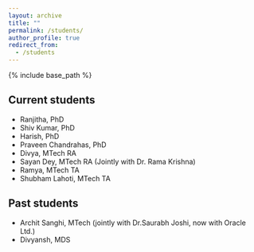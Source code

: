 ```yaml
---
layout: archive
title: ""
permalink: /students/
author_profile: true
redirect_from:
  - /students
---
```


{% include base_path %}

## Current students
* Ranjitha, PhD
* Shiv Kumar, PhD
* Harish, PhD
* Praveen Chandrahas, PhD
* Divya, MTech RA
* Sayan Dey, MTech RA (Jointly with Dr. Rama Krishna)
* Ramya, MTech TA
* Shubham Lahoti, MTech TA


## Past students
* Archit Sanghi, MTech (jointly with Dr.Saurabh Joshi, now with Oracle Ltd.)
* Divyansh, MDS

